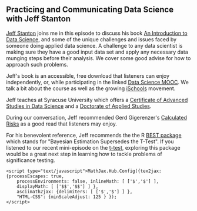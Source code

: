 ## Practicing and Communicating Data Science with Jeff Stanton

<a href="http://jsresearch.net/">Jeff Stanton</a> 
joins me in this episode to discuss his book 
<a href="http://101.datascience.community/tag/jeffrey-m-stanton/">An Introduction to Data Science</a>,
and some of the unique challenges and issues faced by someone doing applied data science. 
A challenge to any data scientist is making sure they have a good input data set and apply any
necessary data munging steps before their analysis.  We cover some good advise for how
to approach such problems.

Jeff's book is an accessible, free download that listeners can enjoy independently, or, while 
participating in the linked 
<a href="http://ischool.syr.edu/newsroom/news.aspx?recid=1532">Data Science MOOC</a>.
We talk a bit about the course as well as the growing 
<a href="http://ischools.org/">iSchools</a> movement.

Jeff teaches at Syracuse University which offers a 
<a href="http://ischool.syr.edu/future/cas/datascience.aspx">Certificate of Advanced Studies in Data Science</a>
and a <a href="http://ischool.syr.edu/future/doctoral/dps.aspx">Doctorate of Applied Studies</a>.

During our conversation, Jeff recommended Gerd Gigerenzer's 
<a href="http://www.amazon.com/Calculated-Risks-Know-Numbers-Deceive/dp/0743254236 ">Calculated Risks</a> 
as a good read that listeners may enjoy.

For his benevolent reference, Jeff recommends the the R 
<a href="http://www.indiana.edu/~kruschke/BEST/">BEST package</a> which stands for "Bayesian 
Estimation Supersedes the T-Test".  If you listened to our recent mini-episode on the 
<a href="http://dataskeptic.com/epnotes/t-test.php">t-test</a>, exploring this package 
would be a great next step in learning how to tackle problems of significance testing.


 <script type="text/javascript" 
        src="http://cdn.mathjax.org/mathjax/latest/MathJax.js?config=TeX-AMS-MML_HTMLorMML">
    </script>
    <script type="text/javascript">MathJax.Hub.Config({tex2jax: {processEscapes: true, 
        processEnvironments: false, inlineMath: [ ['$','$'] ], 
        displayMath: [ ['$$','$$'] ] }, 
        asciimath2jax: {delimiters: [ ['$','$'] ] }, 
        "HTML-CSS": {minScaleAdjust: 125 } });
    </script>
